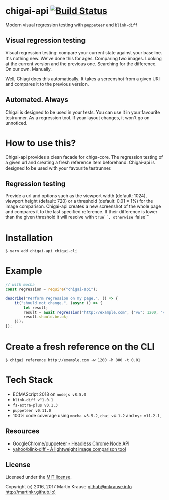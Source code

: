 # chigai-api [![Build Status](https://travis-ci.org/martinkr/chigai-api.svg?branch=master)](https://travis-ci.org/martinkr/chigai-api)
Modern visual regression testing with ```puppeteer``` and ```blink-diff```

## Visual regression testing
Visual regression testing: compare your current state against your baseline.
It's nothing new. We've done this for ages. Comparing two images. Looking at the current version and the previous one. Searching for the difference. On our own. Manually.

Well, Chiagi does this automatically. It takes a screenshot from a given URI and compares it to the previous version.

## Automated. Always
Chigai is designed to be used in your tests. You can use it in your favourite testrunner. As a regression tool. If your layout changes, it won't go on unnoticed.

# How to use this?
Chigai-api provides a clean facade for chiga-core. The regression testing of a given url and creating a fresh reference item beforehand.
Chigai-api is designed to be used with your favourite testrunner.

## Regression testing
Provide a url and options such as the viewport width (default: 1024), viewport height (default: 720) or a threshold (default: 0.01 = 1%) for the image comparison. Chigai-api creates a new screenshot of the whole page and compares it to the last specified reference. If their difference is lower than the given threshold it will resolve with ```true``, otherwise ```false```

# Installation
```$ yarn add chigai-api chigai-cli```

# Example
```JavaScript
// with mocha
const regression = require("chigai-api");

describe("Perform regression on my page.", () => {
	it("should not change.", (async () => {
		let result;
		result = await regression("http://example.com", {"vw": 1200, "vh": 800, "threshold": 0.01});
		result.should.be.ok;
	}));
});
```

# Create a fresh reference on the CLI
```$ chigai reference http://example.com -w 1200 -h 800 -t 0.01```


# Tech Stack
- ECMAScript 2018 on ```nodejs v8.5.0```
- ```blink-diff v^1.0.1```
- ```fs-extra-plus v0.1.3```
- ```puppeteer v0.11.0```
- 100% code coverage using ```mocha v3.5.2```, ```chai v4.1.2``` and ```nyc v11.2.1```,

## Resources
- [GoogleChrome/puppeteer - Headless Chrome Node API](https://github.com/GoogleChrome/puppeteer)
- [yahoo/blink-diff - A lightweight image comparison tool](https://github.com/yahoo/blink-diff)

## License
Licensed under the [MIT license](http://www.opensource.org/licenses/mit-license.php).

Copyright (c) 2016, 2017 Martin Krause <github@mkrause.info> [http://martinkr.github.io)](http://martinkr.github.io)
